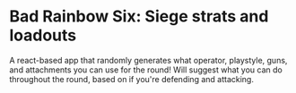 # Bad Rainbow Six: Siege strats and loadouts
A react-based app that randomly generates what operator, playstyle, guns, and attachments you can use for the round!
Will suggest what you can do throughout the round, based on if you're defending and attacking. 

